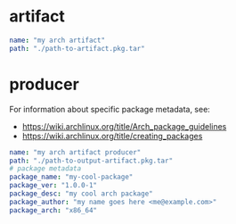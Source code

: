 # artifact

```yaml
name: "my arch artifact"
path: "./path-to-artifact.pkg.tar"
```

# producer

For information about specific package metadata, see:

- https://wiki.archlinux.org/title/Arch_package_guidelines
- https://wiki.archlinux.org/title/creating_packages

```yaml
name: "my arch artifact producer"
path: "./path-to-output-artifact.pkg.tar"
# package metadata
package_name: "my-cool-package"
package_ver: "1.0.0-1"
package_desc: "my cool arch package"
package_author: "my name goes here <me@example.com>"
package_arch: "x86_64"
```
